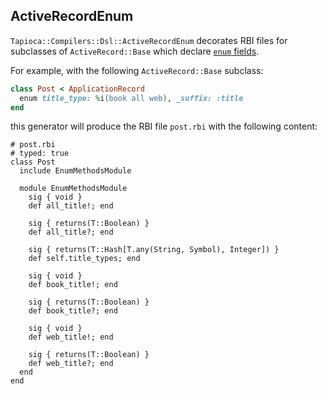 ## ActiveRecordEnum

`Tapioca::Compilers::Dsl::ActiveRecordEnum` decorates RBI files for subclasses of
`ActiveRecord::Base` which declare [`enum` fields](https://api.rubyonrails.org/classes/ActiveRecord/Enum.html).

For example, with the following `ActiveRecord::Base` subclass:

~~~rb
class Post < ApplicationRecord
  enum title_type: %i(book all web), _suffix: :title
end
~~~

this generator will produce the RBI file `post.rbi` with the following content:

~~~rbi
# post.rbi
# typed: true
class Post
  include EnumMethodsModule

  module EnumMethodsModule
    sig { void }
    def all_title!; end

    sig { returns(T::Boolean) }
    def all_title?; end

    sig { returns(T::Hash[T.any(String, Symbol), Integer]) }
    def self.title_types; end

    sig { void }
    def book_title!; end

    sig { returns(T::Boolean) }
    def book_title?; end

    sig { void }
    def web_title!; end

    sig { returns(T::Boolean) }
    def web_title?; end
  end
end
~~~
